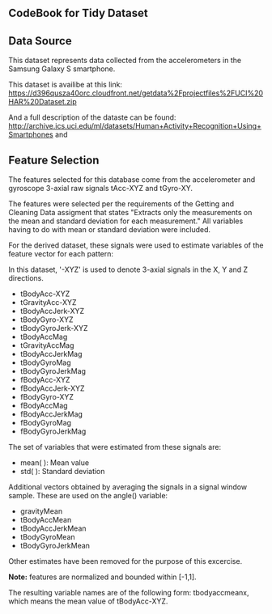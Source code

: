 CodeBook for Tidy Dataset
-----------------------------------------
Data Source
-----------------------------------------
This dataset represents data collected from the accelerometers in the Samsung Galaxy S smartphone.

This dataset is availibe at this link:
https://d396qusza40orc.cloudfront.net/getdata%2Fprojectfiles%2FUCI%20HAR%20Dataset.zip

And a full description of the dataste can be found:
http://archive.ics.uci.edu/ml/datasets/Human+Activity+Recognition+Using+Smartphones and 

Feature Selection
-------------------------------------------
The features selected for this database come from the accelerometer and gyroscope 3-axial raw signals tAcc-XYZ and tGyro-XY. 

The features were selected per the requirements of the Getting and Cleaning Data assigment that states "Extracts only the measurements on the mean and standard deviation for each measurement." All variables having to do with mean or standard deviation were included.

For the derived dataset, these signals were used to estimate variables of the feature vector for each pattern:

In this dataset, '-XYZ' is used to denote 3-axial signals in the X, Y and Z directions.

- tBodyAcc-XYZ
- tGravityAcc-XYZ
- tBodyAccJerk-XYZ
- tBodyGyro-XYZ
- tBodyGyroJerk-XYZ
- tBodyAccMag
- tGravityAccMag
- tBodyAccJerkMag
- tBodyGyroMag
- tBodyGyroJerkMag
- fBodyAcc-XYZ
- fBodyAccJerk-XYZ
- fBodyGyro-XYZ
- fBodyAccMag
- fBodyAccJerkMag
- fBodyGyroMag
- fBodyGyroJerkMag

The set of variables that were estimated from these signals are:

- mean( ): Mean value
- std( ): Standard deviation

Additional vectors obtained by averaging the signals in a signal window sample. These are used on the angle() variable:

- gravityMean
- tBodyAccMean
- tBodyAccJerkMean
- tBodyGyroMean
- tBodyGyroJerkMean

Other estimates have been removed for the purpose of this excercise.

**Note:** features are normalized and bounded within [-1,1].

The resulting variable names are of the following form: tbodyaccmeanx, which means the mean value of tBodyAcc-XYZ.



